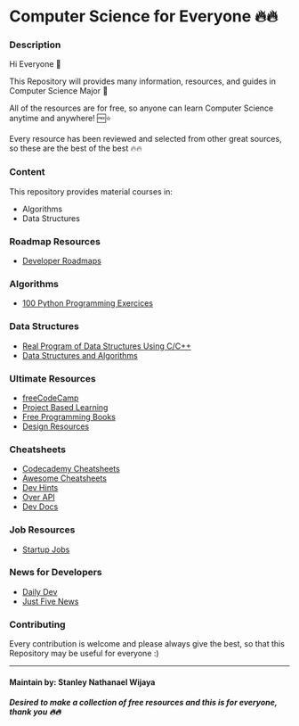# Computer Science for Everyone 🔥🔥

### Description

Hi Everyone 👋

This Repository will provides many information, resources, and guides in Computer Science Major 📝

All of the resources are for free, so anyone can learn Computer Science anytime and anywhere! 🆓⭐

Every resource has been reviewed and selected from other great sources, so these are the best of the best 🔥🔥

### Content

This repository provides material courses in:
- Algorithms
- Data Structures

<!--
- Program Design Methods
- Basic Statistics
- Calculus
- Scientific Computing
- Web Design
-->

### Roadmap Resources

- <a href="https://roadmap.sh/"> Developer Roadmaps </a>

### Algorithms

- <a href="https://github.com/zhiwehu/Python-programming-exercises"> 100 Python Programming Exercices </a>

### Data Structures

- <a href="https://github.com/StyNW7/Data_Structures"> Real Program of Data Structures Using C/C++ </a>
- <a href="https://gi  thub.com/sachuverma/DataStructures-Algorithms"> Data Structures and Algorithms </a>

### Ultimate Resources

- <a href="https://github.com/freeCodeCamp/freeCodeCamp"> freeCodeCamp </a>
- <a href="https://github.com/practical-tutorials/project-based-learning"> Project Based Learning </a>
- <a href="https://github.com/aluismoya/EbookFoundation-free-programming-books"> Free Programming Books </a>
- <a href="https://github.com/bradtraversy/design-resources-for-developers"> Design Resources </a>

### Cheatsheets

- <a href="https://www.codecademy.com/resources/cheatsheets/all"> Codecademy Cheatsheets </a>
- <a href="https://lecoupa.github.io/awesome-cheatsheets/"> Awesome Cheatsheets </a>
- <a href="https://devhints.io/"> Dev Hints </a>
- <a href="https://overapi.com/"> Over API </a>
- <a href="https://devdocs.io/"> Dev Docs </a>

### Job Resources

- <a href="https://startup.jobs/"> Startup Jobs </a>

### News for Developers

- <a href="https://daily.dev/"> Daily Dev </a>
- <a href="https://justfive.news/technology"> Just Five News </a>

### Contributing

Every contribution is welcome and please always give the best, so that this Repository may be useful for everyone :)

<hr> </hr>

#### Maintain by: Stanley Nathanael Wijaya

##### Desired to make a collection of free resources and this is for everyone, thank you 🔥🔥
